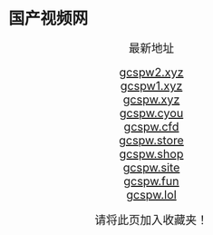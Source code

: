 # 国产视频网
<center>
<span style="font-size:20px">最新地址</span><br>
<br />
<span style="font-size:20px"><a href="https://gcspw2.xyz" target="_blank">gcspw2.xyz</a></span><br>
<span style="font-size:20px"><a href="https://gcspw1.xyz" target="_blank">gcspw1.xyz</a></span><br>
<span style="font-size:20px"><a href="https://gcspw.xyz" target="_blank">gcspw.xyz</a></span><br>
<span style="font-size:20px"><a href="https://gcspw.cyou" target="_blank">gcspw.cyou</a></span><br>
<span style="font-size:20px"><a href="https://gcspw.cfd" target="_blank">gcspw.cfd</a></span><br>
<span style="font-size:20px"><a href="https://gcspw.store" target="_blank">gcspw.store</a></span><br>
<span style="font-size:20px"><a href="https://gcspw.shop" target="_blank">gcspw.shop</a></span><br>
<span style="font-size:20px"><a href="https://gcspw.site" target="_blank">gcspw.site</a></span><br>
<span style="font-size:20px"><a href="https://gcspw.fun" target="_blank">gcspw.fun</a></span><br>
<span style="font-size:20px"><a href="https://gcspw.lol" target="_blank">gcspw.lol</a></span><br>
<br />
<span style="font-size:20px">请将此页加入收藏夹！</span>
</center>
